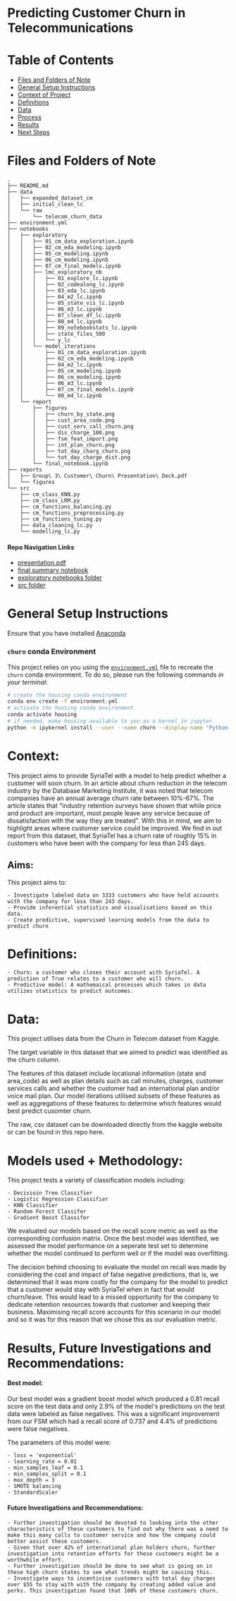 # Predicting Customer Churn in Telecommunications

# Table of Contents

<!--ts-->
 * [Files and Folders of Note]()
 * [General Setup Instructions](https://github.com/chum46/mod-3-project-group-3-chi-sea-ds#general-setup-instructions)
 * [Context of Project](https://github.com/chum46/mod-3-project-group-3-chi-sea-ds#context)
 * [Definitions](https://github.com/chum46/mod-3-project-group-3-chi-sea-ds#definitions)
 * [Data](https://github.com/chum46/mod-3-project-group-3-chi-sea-ds#data)
 * [Process](https://github.com/chum46/mod-3-project-group-3-chi-sea-ds#models-used--methodology)
 * [Results](https://github.com/chum46/mod-3-project-group-3-chi-sea-ds#results-future-investigations-and-recommendations)
 * [Next Steps](https://github.com/chum46/mod-3-project-group-3-chi-sea-ds#future-investigations-and-recommendations)
<!--te-->

# Files and Folders of Note
```
.
├── README.md
├── data
│   ├── expanded_dataset_cm
│   ├── initial_clean_lc
│   └── raw
│       └── telecom_churn_data
├── environment.yml
├── notebooks
│   ├── exploratory
│   │   ├── 01_cm_data_exploration.ipynb
│   │   ├── 02_cm_eda_modeling.ipynb
│   │   ├── 05_cm_modeling.ipynb
│   │   ├── 06_cm_modeling.ipynb
│   │   ├── 07_cm_final_models.ipynb
│   │   ├── lmc_exploratory_nb
│   │   │   ├── 01_explore_lc.ipynb
│   │   │   ├── 02_codealong_lc.ipynb
│   │   │   ├── 03_eda_lc.ipynb
│   │   │   ├── 04_m2_lc.ipynb
│   │   │   ├── 05_state_vis_lc.ipynb
│   │   │   ├── 06_m3_lc.ipynb
│   │   │   ├── 07_clean_df_lc.ipynb
│   │   │   ├── 08_m4_lc.ipynb
│   │   │   ├── 09_notebookstats_lc.ipynb
│   │   │   ├── state_files_500
│   │   │   └── y_lc
│   │   └── model_iterations
│   │       ├── 01_cm_data_exploration.ipynb
│   │       ├── 02_cm_eda_modeling.ipynb
│   │       ├── 04_m2_lc.ipynb
│   │       ├── 05_cm_modeling.ipynb
│   │       ├── 06_cm_modeling.ipynb
│   │       ├── 06_m3_lc.ipynb
│   │       ├── 07_cm_final_models.ipynb
│   │       └── 08_m4_lc.ipynb
│   └── report
│       ├── figures
│       │   ├── churn_by_state.png
│       │   ├── cust_area_code.png
│       │   ├── cust_serv_call_churn.png
│       │   ├── dis_charge_100.png
│       │   ├── fsm_feat_import.png
│       │   ├── int_plan_churn.png
│       │   ├── tot_day_charg_churn.png
│       │   └── tot_day_charge_dist.png
│       └── final_notebook.ipynb
├── reports
│   ├── Group\ 3\ Customer\ Churn\ Presentation\ Deck.pdf
│   └── figures
└── src
    ├── cm_class_KNN.py
    ├── cm_class_LRM.py
    ├── cm_functions_balancing.py
    ├── cm_functions_preprocessing.py
    ├── cm_functions_tuning.py
    ├── data_cleaning_lc.py
    └── modelling_lc.py
```
#### Repo Navigation Links
 - [presentation.pdf](https://github.com/chum46/mod-3-project-group-3-chi-sea-ds/blob/master/reports/Group%203%20Customer%20Churn%20Presentation%20Deck.pdf)
 - [final summary notebook](https://github.com/chum46/mod-3-project-group-3-chi-sea-ds/blob/master/notebooks/report/final_notebook.ipynb)
 - [exploratory notebooks folder](https://github.com/chum46/mod-3-project-group-3-chi-sea-ds/tree/master/notebooks/exploratory)
 - [src folder](https://github.com/chum46/mod-3-project-group-3-chi-sea-ds/tree/master/src)
 
# General Setup Instructions 

Ensure that you have installed [Anaconda](https://docs.anaconda.com/anaconda/install/) 

### `churn` conda Environment

This project relies on you using the [`environment.yml`](environment.yml) file to recreate the `churn` conda environment. To do so, please run the following commands *in your terminal*:
```bash
# create the housing conda environment
conda env create -f environment.yml
# activate the housing conda environment
conda activate housing
# if needed, make housing available to you as a kernel in jupyter
python -m ipykernel install --user --name churn --display-name "Python 3 (housing)"
```

# Context:

This project aims to provide SyriaTel with a model to help predict whether a customer will soon churn. In an article about churn reduction in the telecom industry by the Database Marketing Institute, it was noted that telecom companies have an annual average churn rate between 10%-67%. The article states that "industry retention surveys have shown that while price and product are important, most people leave any service because of dissatisfaction with the way they are treated". With this in mind, we aim to highlight areas where customer service could be improved. We find in out report from this dataset, that SyriaTel has a churn rate of roughly 15% in customers who have been with the company for less than 245 days.

## Aims:

This project aims to:

    - Investigate labeled data on 3333 customers who have held accounts with the company for less than 243 days.
    - Provide inferential statistics and visualisations based on this data.
    - Create predictive, supervised learning models from the data to predict churn
    
# Definitions:

    - Churn: a customer who closes their account with SyriaTel. A prediction of True relates to a customer who will churn.
    - Predictive model: A mathemaical processes which takes in data utilizes statistics to predict outcomes. 
    
# Data:

This project utilises data from the Churn in Telecom dataset from Kaggle.

The target variable in this dataset that we aimed to predict was identified as the churn column.

The features of this dataset include locational information (state and area_code) as well as plan details such as call minutes, charges, customer services calls and whether the customer had an international plan and/or voice mail plan. Our model iterations utilised subsets of these features as well as aggregations of these features to determine which features would best predict cusomter churn.

The raw, csv dataset can be downloaded directly from the kaggle website or can be found in this repo here.

# Models used + Methodology:

This project tests a variety of classification models including:

    - Decisioin Tree Classifier
    - Logistic Regression Classifier
    - KNN Classifier
    - Random Forest Classifer
    - Gradient Boost Classifer

We evaluated our models based on the recall score metric as well as the corresponding confusion matrix. Once the best model was identified, we assessed the model performance on a seperate test set to determine whether the model continued to perform well or if the model was overfitting.

The decision behind choosing to evaluate the model on recall was made by considering the cost and impact of false negative predictions, that is, we determined that it was more costly for the company for the model to predict that a customer would stay with SyriaTel when in fact that would churn/leave. This would lead to a missed opportunity for the company to dedicate retention resources towards that customer and keeping their business. Maximising recall score accounts for this scenario in our model and so it was for this reason that we chose this as our evaluation metric.

# Results, Future Investigations and Recommendations:

#### Best model:

Our best model was a gradient boost model which produced a 0.81 recall score on the test data and only 2.9% of the model's predictions on the test data were labeled as false negatives. This was a significant improvement from our FSM which had a recall score of 0.737 and 4.4% of predictions were false negatives.

The parameters of this model were:

    - loss = 'exponential'
    - learning_rate = 0.01
    - min_samples_leaf = 0.1
    - min_samples_split = 0.1
    - max_depth = 3
    - SMOTE balancing
    - StandardScaler

#### Future Investigations and Recommendations:


    - Further investigation should be devoted to looking into the other characteristics of these customers to find out why there was a need to make this many calls to customer service and how the company could better assist these customers.
    - Given that over 42% of international plan holders churn, further investigation into retention efforts for these customers might be a worthwhile effort.
    - Further investigation should be done to see what is going on in these high churn states to see what trends might be causing this.
    - Investigate ways to incentivise customers with total day charges over $55 to stay with with the company by creating added value and perks. This investigation found that 100% of these customers churn.








